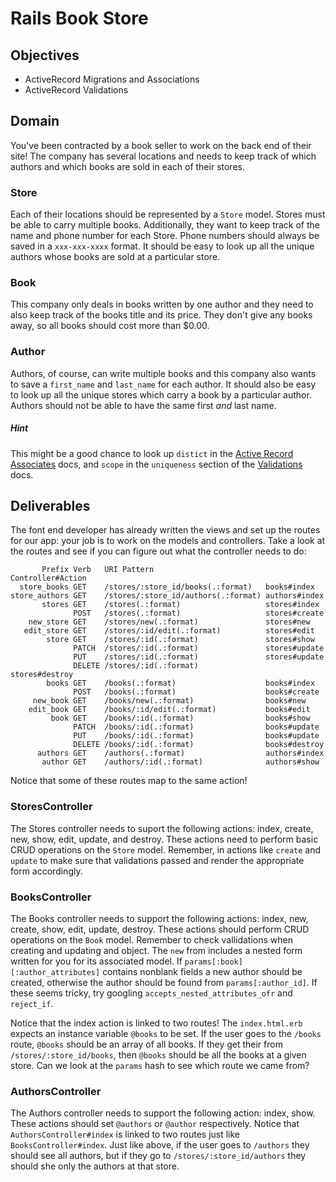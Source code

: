 # Rails Book Store

## Objectives
+ ActiveRecord Migrations and Associations
+ ActiveRecord Validations

## Domain

You've been contracted by a book seller to work on the back end of their site! The company has several locations and needs to keep track of which authors and which books are sold in each of their stores.

### Store

Each of their locations should be represented by a `Store` model. Stores must be able to carry multiple books. Additionally, they want to keep track of the name and phone number for each Store. Phone numbers should always be saved in a `xxx-xxx-xxxx` format. It should be easy to look up all the unique authors whose books are sold at a particular store.

### Book

This company only deals in books written by one author and they need to also keep track of the books title and its price. They don't give any books away, so all books should cost more than $0.00.

### Author

Authors, of course, can write multiple books and this company also wants to save a `first_name` and `last_name` for each author. It should also be easy to look up all the unique stores which carry a book by a particular author. Authors should not be able to have the same first *and* last name.

##### Hint

This might be a good chance to look up `distict` in the [Active Record Associates](https://guides.rubyonrails.org/association_basics.html) docs, and `scope` in the `uniqueness` section of the [Validations](https://guides.rubyonrails.org/active_record_validations.html) docs.

## Deliverables

The font end developer has already written the views and set up the routes for our app: your job is to work on the models and controllers. Take a look at the routes and see if you can figure out what the controller needs to do:

```
       Prefix Verb   URI Pattern                         Controller#Action
  store_books GET    /stores/:store_id/books(.:format)   books#index
store_authors GET    /stores/:store_id/authors(.:format) authors#index
       stores GET    /stores(.:format)                   stores#index
              POST   /stores(.:format)                   stores#create
    new_store GET    /stores/new(.:format)               stores#new
   edit_store GET    /stores/:id/edit(.:format)          stores#edit
        store GET    /stores/:id(.:format)               stores#show
              PATCH  /stores/:id(.:format)               stores#update
              PUT    /stores/:id(.:format)               stores#update
              DELETE /stores/:id(.:format)               stores#destroy
        books GET    /books(.:format)                    books#index
              POST   /books(.:format)                    books#create
     new_book GET    /books/new(.:format)                books#new
    edit_book GET    /books/:id/edit(.:format)           books#edit
         book GET    /books/:id(.:format)                books#show
              PATCH  /books/:id(.:format)                books#update
              PUT    /books/:id(.:format)                books#update
              DELETE /books/:id(.:format)                books#destroy
      authors GET    /authors(.:format)                  authors#index
       author GET    /authors/:id(.:format)              authors#show
```

Notice that some of these routes map to the same action!

### StoresController

The Stores controller needs to suport the following actions: index, create, new, show, edit, update, and destroy. These actions need to perform basic CRUD operations on the `Store` model. Remember, in actions like `create` and `update` to make sure that validations passed and render the appropriate form accordingly.

### BooksController

The Books controller needs to support the following actions: index, new, create, show, edit, update, destroy. These actions should perform CRUD operations on the `Book` model. Remember to check vallidations when creating and updating and object. The `new` from includes a nested form written for you for its associated model. If `params[:book][:author_attributes]` contains nonblank fields a new author should be created, otherwise the author should be found from `params[:author_id]`. If these seems tricky, try googling `accepts_nested_attributes_ofr` and `reject_if`.

Notice that the index action is linked to two routes! The `index.html.erb` expects an instance variable `@books` to be set. If the user goes to the `/books` route, `@books` should be an array of all books. If they get their from `/stores/:store_id/books`, then `@books` should be all the books at a given store. Can we look at the `params` hash to see which route we came from?

### AuthorsController

The Authors controller needs to support the following action: index, show. These actions should set `@authors` or `@author` respectively. Notice that `AuthorsController#index` is linked to two routes just like `BooksController#index`. Just like above, if the user goes to `/authors` they should see all authors, but if they go to `/stores/:store_id/authors` they should she only the authors at that store.
